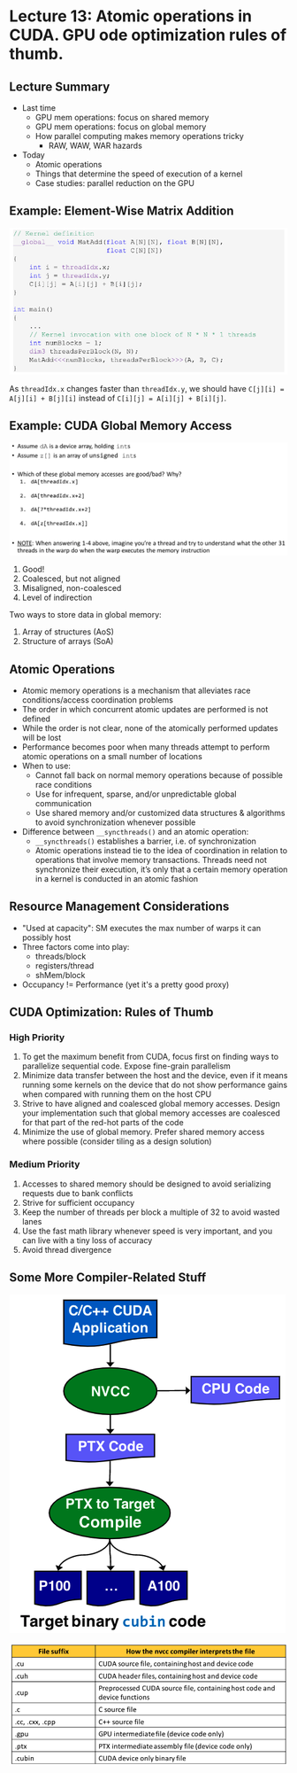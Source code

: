 # Lecture 13: Atomic operations in CUDA. GPU ode optimization rules of thumb.

## Lecture Summary

* Last time
  * GPU mem operations: focus on shared memory
  * GPU mem operations: focus on global memory
  * How parallel computing makes memory operations tricky
    * RAW, WAW, WAR hazards
* Today
  * Atomic operations
  * Things that determine the speed of execution of a kernel
  * Case studies: parallel reduction on the GPU&#x20;

## Example: Element-Wise Matrix Addition

![](<../../.gitbook/assets/Screen Shot 2021-02-22 at 11.17.35 AM.png>)

As `threadIdx.x` changes faster than `threadIdx.y`, we should have `C[j][i] = A[j][i] + B[j][i]` instead of `C[i][j] = A[i][j] + B[i][j]`.

## Example: CUDA Global Memory Access

![](<../../.gitbook/assets/Screen Shot 2021-02-22 at 11.19.42 AM.png>)

1. Good!
2. Coalesced, but not aligned
3. Misaligned, non-coalesced
4. Level of indirection

Two ways to store data in global memory:

1. Array of structures (AoS)
2. Structure of arrays (SoA)

## Atomic Operations

* Atomic memory operations is a mechanism that alleviates race conditions/access coordination problems
* The order in which concurrent atomic updates are performed is not defined
* While the order is not clear, none of the atomically performed updates will be lost
* Performance becomes poor when many threads attempt to perform atomic operations on a small number of locations
* When to use:
  * Cannot fall back on normal memory operations because of possible race conditions
  * Use for infrequent, sparse, and/or unpredictable global communication
  * Use shared memory and/or customized data structures & algorithms to avoid synchronization whenever possible
* Difference between `__syncthreads()` and an atomic operation:
  * `__syncthreads()` establishes a barrier, i.e. of synchronization
  * Atomic operations instead tie to the idea of coordination in relation to operations that involve memory transactions. Threads need not synchronize their execution, it’s only that a certain memory operation in a kernel is conducted in an atomic fashion

## Resource Management Considerations

* "Used at capacity": SM executes the max number of warps it can possibly host
* Three factors come into play:
  * threads/block
  * registers/thread
  * shMem/block
* Occupancy != Performance (yet it's a pretty good proxy)

## CUDA Optimization: Rules of Thumb

### High Priority

1. To get the maximum benefit from CUDA, focus first on finding ways to parallelize sequential code. Expose fine-grain parallelism
2. Minimize data transfer between the host and the device, even if it means running some kernels on the device that do not show performance gains when compared with running them on the host CPU
3. Strive to have aligned and coalesced global memory accesses. Design your implementation such that global memory accesses are coalesced for that part of the red-hot parts of the code
4. Minimize the use of global memory. Prefer shared memory access where possible (consider tiling as a design solution)

### Medium Priority

1. Accesses to shared memory should be designed to avoid serializing requests due to bank conflicts
2. Strive for sufficient occupancy
3. Keep the number of threads per block a multiple of 32 to avoid wasted lanes
4. Use the fast math library whenever speed is very important, and you can live with a tiny loss of accuracy
5. Avoid thread divergence

## Some More Compiler-Related Stuff

![Compiling CUDA code with nvcc driver. PTX: Parallel Thread Execution, an ISA that exposes the GPU as a data-parallel computing device. It's like NVIDIA-specific Assembly.](<../../.gitbook/assets/Screen Shot 2021-02-22 at 12.10.57 PM.png>)

![](<../../.gitbook/assets/Screen Shot 2021-02-22 at 12.12.36 PM.png>)
